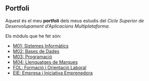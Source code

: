 ## Portfoli

Aquest és el meu **portfoli** dels meus estudis del *Cicle Superior de Desenvolupament d'Aplicacions Multiplataforma*.

Els mòduls que he fet són:
- [M01: Sistemes Informàtics](https://github.com/OscarBePl/Portfoli/tree/main/Moduls/M01-SistemesInformatics)
- [M02: Bases de Dades](https://github.com/OscarBePl/Portfoli/tree/main/Moduls/M02-BasesDeDades)
- [M03: Programació](https://github.com/OscarBePl/Portfoli/tree/main/Moduls/M03-Programacio)
- [M04: Llenguatges de Marques](https://github.com/OscarBePl/Portfoli/tree/main/Moduls/M04-LlenguatgesDeMarques)
- [FOL: Formació i Orientació Laboral](https://github.com/OscarBePl/Portfoli/tree/main/Moduls/M12-FOL)
- [EIE: Empresa i Iniciativa Emprenedora](https://github.com/OscarBePl/Portfoli/tree/main/Moduls/M13-EiE)

